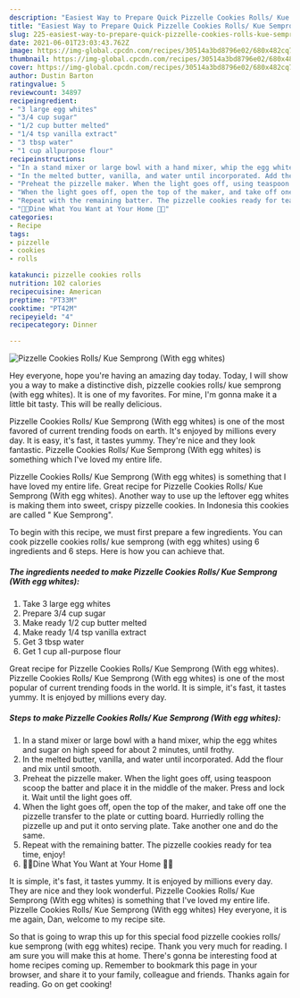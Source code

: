 ```yaml
---
description: "Easiest Way to Prepare Quick Pizzelle Cookies Rolls/ Kue Semprong (With egg whites)"
title: "Easiest Way to Prepare Quick Pizzelle Cookies Rolls/ Kue Semprong (With egg whites)"
slug: 225-easiest-way-to-prepare-quick-pizzelle-cookies-rolls-kue-semprong-with-egg-whites
date: 2021-06-01T23:03:43.762Z
image: https://img-global.cpcdn.com/recipes/30514a3bd8796e02/680x482cq70/pizzelle-cookies-rolls-kue-semprong-with-egg-whites-recipe-main-photo.jpg
thumbnail: https://img-global.cpcdn.com/recipes/30514a3bd8796e02/680x482cq70/pizzelle-cookies-rolls-kue-semprong-with-egg-whites-recipe-main-photo.jpg
cover: https://img-global.cpcdn.com/recipes/30514a3bd8796e02/680x482cq70/pizzelle-cookies-rolls-kue-semprong-with-egg-whites-recipe-main-photo.jpg
author: Dustin Barton
ratingvalue: 5
reviewcount: 34897
recipeingredient:
- "3 large egg whites"
- "3/4 cup sugar"
- "1/2 cup butter melted"
- "1/4 tsp vanilla extract"
- "3 tbsp water"
- "1 cup allpurpose flour"
recipeinstructions:
- "In a stand mixer or large bowl with a hand mixer, whip the egg whites and sugar on high speed for about 2 minutes, until frothy."
- "In the melted butter, vanilla, and water until incorporated. Add the flour and mix until smooth."
- "Preheat the pizzelle maker. When the light goes off, using teaspoon scoop the batter and place it in the middle of the maker. Press and lock it. Wait until the light goes off."
- "When the light goes off, open the top of the maker, and take off one the pizzelle transfer to the plate or cutting board. Hurriedly rolling the pizzelle up and put it onto serving plate. Take another one and do the same."
- "Repeat with the remaining batter. The pizzelle cookies ready for tea time, enjoy!"
- "👩‍🍳Dine What You Want at Your Home 👩‍🍳"
categories:
- Recipe
tags:
- pizzelle
- cookies
- rolls

katakunci: pizzelle cookies rolls 
nutrition: 102 calories
recipecuisine: American
preptime: "PT33M"
cooktime: "PT42M"
recipeyield: "4"
recipecategory: Dinner

---
```



![Pizzelle Cookies Rolls/ Kue Semprong (With egg whites)](https://img-global.cpcdn.com/recipes/30514a3bd8796e02/680x482cq70/pizzelle-cookies-rolls-kue-semprong-with-egg-whites-recipe-main-photo.jpg)

Hey everyone, hope you're having an amazing day today. Today, I will show you a way to make a distinctive dish, pizzelle cookies rolls/ kue semprong (with egg whites). It is one of my favorites. For mine, I'm gonna make it a little bit tasty. This will be really delicious.

Pizzelle Cookies Rolls/ Kue Semprong (With egg whites) is one of the most favored of current trending foods on earth. It's enjoyed by millions every day. It is easy, it's fast, it tastes yummy. They're nice and they look fantastic. Pizzelle Cookies Rolls/ Kue Semprong (With egg whites) is something which I've loved my entire life.

Pizzelle Cookies Rolls/ Kue Semprong (With egg whites) is something that I have loved my entire life. Great recipe for Pizzelle Cookies Rolls/ Kue Semprong (With egg whites). Another way to use up the leftover egg whites is making them into sweet, crispy pizzelle cookies. In Indonesia this cookies are called &#34; Kue Semprong&#34;.


To begin with this recipe, we must first prepare a few ingredients. You can cook pizzelle cookies rolls/ kue semprong (with egg whites) using 6 ingredients and 6 steps. Here is how you can achieve that.

<!--inarticleads1-->

##### The ingredients needed to make Pizzelle Cookies Rolls/ Kue Semprong (With egg whites):

1. Take 3 large egg whites
1. Prepare 3/4 cup sugar
1. Make ready 1/2 cup butter melted
1. Make ready 1/4 tsp vanilla extract
1. Get 3 tbsp water
1. Get 1 cup all-purpose flour


Great recipe for Pizzelle Cookies Rolls/ Kue Semprong (With egg whites). Pizzelle Cookies Rolls/ Kue Semprong (With egg whites) is one of the most popular of current trending foods in the world. It is simple, it&#39;s fast, it tastes yummy. It is enjoyed by millions every day. 

<!--inarticleads2-->

##### Steps to make Pizzelle Cookies Rolls/ Kue Semprong (With egg whites):

1. In a stand mixer or large bowl with a hand mixer, whip the egg whites and sugar on high speed for about 2 minutes, until frothy.
1. In the melted butter, vanilla, and water until incorporated. Add the flour and mix until smooth.
1. Preheat the pizzelle maker. When the light goes off, using teaspoon scoop the batter and place it in the middle of the maker. Press and lock it. Wait until the light goes off.
1. When the light goes off, open the top of the maker, and take off one the pizzelle transfer to the plate or cutting board. Hurriedly rolling the pizzelle up and put it onto serving plate. Take another one and do the same.
1. Repeat with the remaining batter. The pizzelle cookies ready for tea time, enjoy!
1. 👩‍🍳Dine What You Want at Your Home 👩‍🍳


It is simple, it&#39;s fast, it tastes yummy. It is enjoyed by millions every day. They are nice and they look wonderful. Pizzelle Cookies Rolls/ Kue Semprong (With egg whites) is something that I&#39;ve loved my entire life. Pizzelle Cookies Rolls/ Kue Semprong (With egg whites) Hey everyone, it is me again, Dan, welcome to my recipe site. 

So that is going to wrap this up for this special food pizzelle cookies rolls/ kue semprong (with egg whites) recipe. Thank you very much for reading. I am sure you will make this at home. There's gonna be interesting food at home recipes coming up. Remember to bookmark this page in your browser, and share it to your family, colleague and friends. Thanks again for reading. Go on get cooking!
